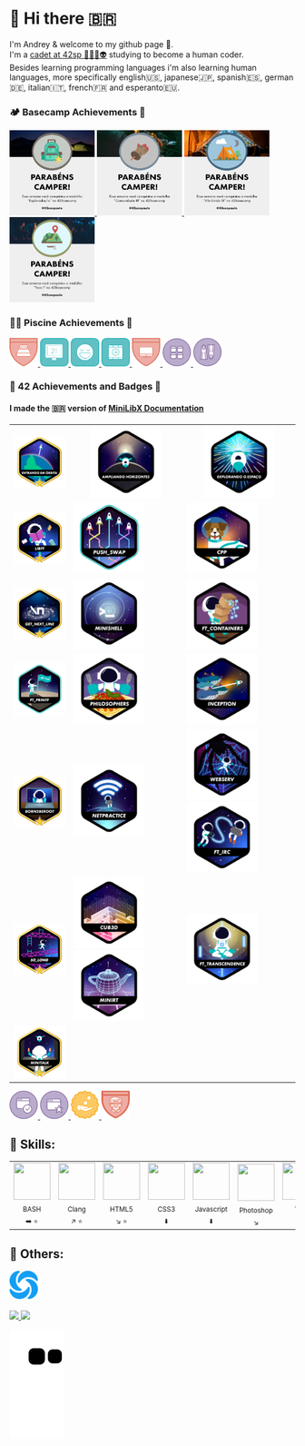 # 👋 Hi there 🇧🇷
I'm Andrey & welcome to my github page 🙂.<br>
I'm a <a href="https://profile.intra.42.fr/users/adantas-" target="_blank">cadet at 42sp 👨‍🚀🚀👽</a> studying to become a <bold>human coder</bold>.<br>
Besides learning programming languages i'm also learning human languages, more specifically english🇺🇸, japanese🇯🇵, spanish🇪🇸, german🇩🇪, italian🇮🇹, french🇫🇷 and esperanto🇪🇺.<br>

### 🏕️ Basecamp Achievements 🏅
<a href="https://github.com/andreyvdl/Piscine-July2022" target="_blank">
<img src="./images/explorador.png" alt="Montei a barraca" width="150" height="150"> <img src="./images/Comunidade-3.png" alt="Você disse evento?" width="150" height="150"> <img src="./images/Vila-Unida-3.png" alt="Saudades da vila" width="150" height="150"> <img src="./images/Foco-1.png" alt="25% focado" width="150" height="150">
</a><br>

### 🏊‍♂️ Piscine Achievements 🏅
<a href="https://github.com/andreyvdl/Piscine-July2022" target="_blank">
<img src="./images/90hours.svg" alt="90 horas ein..." width="50" height="50"> <img src="./images/ace_defenser.svg" alt="OBJECTION!" width="50" height="50"> <img src="./images/aval_ahead.svg" alt="Outstanding project" width="50" height="50"> <img src="./images/film_buff_5.svg" alt="7 ou mais vídeos todos os dias" width="50" height="50"> <img src="./images/same_pc.svg" alt="meu, meu, meu..." width="50" height="50"> <img src="./images/speedrunner_1.svg" alt="delta = -0.001" width="50" height="50"> <img src="./images/welcome_to_42.svg" alt="parabains, muitos parabains" width="50" height="50">
</a><br>

### 🤖 42 Achievements and Badges 🏅

#### I made the 🇧🇷 version of [MiniLibX Documentation](https://github.com/andreyvdl/MiniLibX_my_docs)<br>

<table>
	<tr>
		<th><img src="./images/phase_onem.png" alt="MISSION CLEAR" width="125px"></th>
		<th><img src="./images/phase_twon.png" alt="CONGRATULATIONS" width="125px"></th>
		<th><img src="./images/phase_threen.png" alt="$USER LEVEL 99 HP:$hp_cur/$hp_max MP:$mp_cur/$mp_max" width="125px"></th>
	</tr>
	<tr>
		<td><a href="https://github.com/andreyvdl/42-libft" target="_blank"><img src="./images/libftm.png" alt="Silêncio na biblioteca 🤫" width="125px"></a></td>
		<td><a href="https://github.com/andreyvdl/42-push_swap" target="_blank"><img src="./images/push_swape.png" alt="joga pra cá, joga pra lá" width="125px"></a></td>
		<td><img src="./images/cppn.png" alt="printf(%d, C++)" width="125px"></td>
	</tr>
	<tr>
		<td><a href="https://github.com/andreyvdl/42-get-next-line" target="_blank"><img src="./images/get_next_linem.png" alt="Raba eni" width="125px"></a></td>
		<td><img src="./images/minishelln.png" alt="/dev/null$>" width="125px"></td>
		<td><img src="./images/ft_containersn.png" alt="Structs be like: foo->bar" width="125px"></td>
	</tr>
	<tr>
		<td><a href="https://github.com/andreyvdl/42-ft_printf" target="_blank"><img src="./images/ft_printfe.png" alt="agora da pra usar printf" width="125px"></a></td>
		<td><img src="./images/philosophersn.png" alt="So solo che non so niente" width="125px"></td>
		<td><img src="./images/inceptionn.png" alt="ng." width="125px"></td>
	</tr>
	<tr>
		<td><a href="https://github.com/andreyvdl/42-Born2BeRoot" target="_blank"><img src="./images/born2berootm.png" alt="já da pra formatar o pc" width="125px"></a></td>
		<td><img src="./images/netpracticen.png" alt="157.40.95.145" width="125px"></td>
		<td><img src="./images/webservn.png" alt="HTTPS://" width="125px"><img src="./images/ft_ircn.png" alt="DISCORDO" width="125px"></td>
	</tr>
	<tr>
		<td><a href="https://github.com/andreyvdl/42-so_long" target="_blank"><img src="./images/so_longm.png" alt="7 ou mais funções todo dia" width="125px"></a></td>
		<td><img src="./images/cub3dn.png" alt="RIP AND TEAR UNTIL IS DONE" width="125px"><img src="./images/minirtn.png" alt="WOW NICE GRAPHICS" width="125px"></td>
		<td><img src="./images/ft_transcendencen.png" alt="I AM THE GOD OF CODE" width="125px"></td>
	</tr>
	<tr>
		<td><a href="https://github.com/andreyvdl/42-minitalk" target="_blank"><img src="./images/minitalkm.png" alt="... --- ..." width="125px"></a></td>
	</tr>
</table>

<a href="https://github.com/andreyvdl/Piscine-July2022" target="_blank">
<img src="./images/validaded3.svg" alt="projeto validado" width="50" height="50"> <img src="./images/bonus_hunter.svg" alt="caçadores de bonus" width="50" height="50"> <img src="./images/rich1.svg" alt="here comes the money" width="50" height="50"> <img src="./images/billgates1.svg" alt="todo programador é preguiçoso" width="50" height="50">
</a>

## 🔰 Skills:

<table>
	<tr>
		<td align="center">
			<img src="https://cdn.jsdelivr.net/gh/devicons/devicon/icons/bash/bash-original.svg" width="65" height="65"><br>
			<sub>BASH<br>➡️ ⭐</sub>
		</td>
		<td align="center">
			<img src="https://cdn.jsdelivr.net/gh/devicons/devicon/icons/c/c-plain.svg" width="65" height="65"><br>
			<sub>Clang<br>↗️ ⭐</sub>
		</td>
		<td align="center">
			<img src="https://cdn.jsdelivr.net/gh/devicons/devicon/icons/html5/html5-plain-wordmark.svg" width="65" height="65"><br>
			<sub>HTML5<br>↘️ ⭐</sub>
		</td>
		<td align="center">
			<img src="https://cdn.jsdelivr.net/gh/devicons/devicon/icons/css3/css3-plain-wordmark.svg" width="65" height="65"><br>
			<sub>CSS3<br>⬇️</sub>
		</td>
		<td align="center">
			<img src="https://cdn.jsdelivr.net/gh/devicons/devicon/icons/javascript/javascript-plain.svg" width="65" height="65"><br>
			<sub>Javascript<br>⬇️</sub>
		</td>
		<td align="center">
			<img src="https://cdn.jsdelivr.net/gh/devicons/devicon/icons/photoshop/photoshop-line.svg" width="65" height="65"><br>
			<sub>Photoshop<br>↘️</sub>
		</td>
		<td align="center">
			<img src="https://cdn.jsdelivr.net/gh/devicons/devicon/icons/vim/vim-original.svg" width="65" height="65"><br>
			<sub>VIM<br>➡️</sub>
		</td>
		<td align="center">
			<img src="https://cdn.jsdelivr.net/gh/devicons/devicon/icons/go/go-original-wordmark.svg" width="65" height="65"><br>
			<sub>GOlang<br>↘️ ⭐</sub>
		</td>
		<td align="center">
			<img src="https://cdn.jsdelivr.net/gh/devicons/devicon/icons/vscode/vscode-original-wordmark.svg" width="65" height="65"><br>
			<sub>VSCode<br>➡️ ⭐</sub>
		</td>
		<td align="center">
			<img src="https://cdn.jsdelivr.net/gh/devicons/devicon/icons/debian/debian-plain-wordmark.svg" width="65" height="65"><br>
			<sub>Linux/Debian<br>↘️</sub>
		</td>
	</tr>
</table>

## 🧠 Others:
<a href="https://github.com/andreyvdl/Sololearn" target="_blank">
<img src="./images/sololearn_logo.svg" alt="home alone" width="50" height="50">
</a>
<br><br>

<a href="https://github.com/andreyvdl">
<img width="200" src="https://github-readme-stats.vercel.app/api/top-langs/?username=andreyvdl&langs_count=7&theme=chartreuse-dark"/>
<img height="200" src="https://github-readme-stats.vercel.app/api?username=andreyvdl&show_icons=true&theme=chartreuse-dark&include_all_commits=true&count_private=true"/>
<br>

![snake gif](https://github.com/andreyvdl/andreyvdl/blob/output/github-contribution-grid-snake.svg)

<!--
**andreyvdl/andreyvdl** is a ✨ _special_ ✨ repository because its `README.md` (this file) appears on your GitHub profile.

Here are some ideas to get you started:

- 🔭 I’m currently working on ...
- 🌱 I’m currently learning Clang and Golang
- 👯 I’m looking to collaborate on ...
- 🤔 I’m looking for help with ...
- 💬 Ask me about ...
- 📫 How to reach me: ...
- 😄 Pronouns: male pronouns
- ⚡ Fun fact: ...
-->


